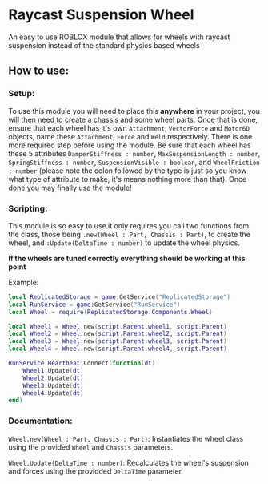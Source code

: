 # Raycast Suspension Wheel

An easy to use ROBLOX module that allows for wheels with raycast suspension instead of the standard physics based wheels

## How to use:

### Setup:

To use this module you will need to place this **anywhere** in your project, you will then need to create a chassis and some wheel parts. Once that is done, ensure that each wheel has it's own `Attachment`, `VectorForce` and `Motor6D` objects, name these `Attachment`, `Force` and `Weld` respectively. There is one more required step before using the module. Be sure that each wheel has these 5 attributes `DamperStiffness : number`, `MaxSuspensionLength : number`, `SpringStiffness : number`, `SuspensionVisible : boolean`, and `WheelFriction : number` (please note the colon followed by the type is just so you know what type of attribute to make, it's means nothing more than that). Once done you may finally use the module!

### Scripting:

This module is so easy to use it only requires you call two functions from the class, those being `.new(Wheel : Part, Chassis : Part)`, to create the wheel, and `:Update(DeltaTime : number)` to update the wheel physics.

**If the wheels are tuned correctly everything should be working at this point** 

Example:
```lua
local ReplicatedStorage = game:GetService("ReplicatedStorage")
local RunService = game:GetService("RunService")
local Wheel = require(ReplicatedStorage.Components.Wheel)

local Wheel1 = Wheel.new(script.Parent.wheel1, script.Parent)
local Wheel2 = Wheel.new(script.Parent.wheel2, script.Parent)
local Wheel3 = Wheel.new(script.Parent.wheel3, script.Parent)
local Wheel4 = Wheel.new(script.Parent.wheel4, script.Parent)

RunService.Heartbeat:Connect(function(dt)
	Wheel1:Update(dt)
	Wheel2:Update(dt)
	Wheel3:Update(dt)
	Wheel4:Update(dt)
end)

```

### Documentation:

`Wheel.new(Wheel : Part, Chassis : Part)`: Instantiates the wheel class using the provided `Wheel` and `Chassis` parameters.

`Wheel.Update(DeltaTime : number)`: Recalculates the wheel's suspension and forces using the providded `DeltaTime` parameter.

